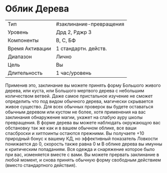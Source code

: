 
# Облик Дерева

|                 |                         |
| --------------- | ----------------------- |
| Тип             | #заклинание-превращения | 
| Уровень         | Дрд 2, Рджр 3           |
| Компоненты      | В, С, БФ                |
| Время Активации | 1 стандартн. действ.    |
| Диапазон        | Лично                   |
| Цель            | Вы                      |
| Длительность    | 1 час/уровень           |

Применив это, заклинание вы можете  принять форму Большого живого дерева, или куста, или Большого мертвого  дерева с небольшим количеством ветвей. Даже самое пристальное изучение  не сможет определить что под видом  обычного дерева, магически скрывается живое существо. Для всех обычных  проверок вы будете оставаться обычным деревом или кустом не более, хотя  применения на вас заклинания обнаружение магии, укажет на слабую ауру  школы превращения. В форме дерева  вы можете наблюдать окружающую вас  обстановку так же как и в вашем обычном облике, все ваши спасброски и хитпоинты остаются прежними. Вы получаете +10 природный бонус к вашему  КД, но эффективный показатель Ловкости понижается до 0, скорость также  равна 0 м В облике дерева вы имунны  к критическим попаданиям. Вся одежда  и снаряжение которое было при вас, изменяется вместе с вами.  Вы можете прервать заклинание в  любой момент, и снова принять обычную форму свободным действием (вместо стандартного действия).